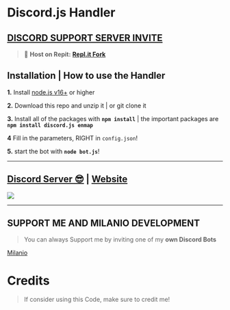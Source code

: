 # Discord.js Handler

## [**DISCORD SUPPORT SERVER INVITE**](https://discord.gg/yHdne85PvM)
> 💪 **Host on Repit:** [**Repl.it Fork**](https://replit.com/@Zedro2742/Djs-V13-Handler)

## Installation | How to use the Handler

 **1.** Install [node.js v16+](https://nodejs.org/) or higher

 **2.** Download this repo and unzip it    |    or git clone it

 **3.** Install all of the packages with **`npm install`**     |  the important packages are   **`npm install discord.js enmap`**

 **4** Fill in the parameters, RIGHT in `config.json`!

 **5.** start the bot with **`node bot.js`**!
  
***

## [Discord Server 😎](https://dsc.gg/milanio.dev) | [Website](https://www.milaniodev.ml)
<a href="https://discord.gg/yHdne85PvM"><img src="https://discord.com/api/guilds/825260113509351454/widget.png?style=banner2"></a>

***

## SUPPORT ME AND MILANIO DEVELOPMENT

> You can always Support me by inviting one of my **own Discord Bots**

[Milanio](https://dsc.gg/milanio)

# Credits

> If consider using this Code, make sure to credit me!
